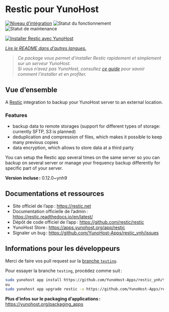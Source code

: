<!--
Nota bene : ce README est automatiquement généré par <https://github.com/YunoHost/apps/tree/master/tools/readme_generator>
Il NE doit PAS être modifié à la main.
-->

# Restic pour YunoHost

[![Niveau d’intégration](https://dash.yunohost.org/integration/restic.svg)](https://ci-apps.yunohost.org/ci/apps/restic/) ![Statut du fonctionnement](https://ci-apps.yunohost.org/ci/badges/restic.status.svg) ![Statut de maintenance](https://ci-apps.yunohost.org/ci/badges/restic.maintain.svg)

[![Installer Restic avec YunoHost](https://install-app.yunohost.org/install-with-yunohost.svg)](https://install-app.yunohost.org/?app=restic)

*[Lire le README dans d'autres langues.](./ALL_README.md)*

> *Ce package vous permet d’installer Restic rapidement et simplement sur un serveur YunoHost.*  
> *Si vous n’avez pas YunoHost, consultez [ce guide](https://yunohost.org/install) pour savoir comment l’installer et en profiter.*

## Vue d’ensemble

A [Restic](https://restic.net/) integration to backup your YunoHost server to an external location.

### Features

- backup data to remote storages (support for different types of storage: currently SFTP, S3 is planned)
- deduplication and compression of files, which makes it possible to keep many previous copies
- data encryption, which allows to store data at a third party

You can setup the Restic app several times on the same server so you can backup on several server or manage your frequency backup differently for specific part of your server.


**Version incluse :** 0.12.0~ynh9
## Documentations et ressources

- Site officiel de l’app : <https://restic.net>
- Documentation officielle de l’admin : <https://restic.readthedocs.io/en/latest/>
- Dépôt de code officiel de l’app : <https://github.com/restic/restic>
- YunoHost Store : <https://apps.yunohost.org/app/restic>
- Signaler un bug : <https://github.com/YunoHost-Apps/restic_ynh/issues>

## Informations pour les développeurs

Merci de faire vos pull request sur la [branche `testing`](https://github.com/YunoHost-Apps/restic_ynh/tree/testing).

Pour essayer la branche `testing`, procédez comme suit :

```bash
sudo yunohost app install https://github.com/YunoHost-Apps/restic_ynh/tree/testing --debug
ou
sudo yunohost app upgrade restic -u https://github.com/YunoHost-Apps/restic_ynh/tree/testing --debug
```

**Plus d’infos sur le packaging d’applications :** <https://yunohost.org/packaging_apps>
